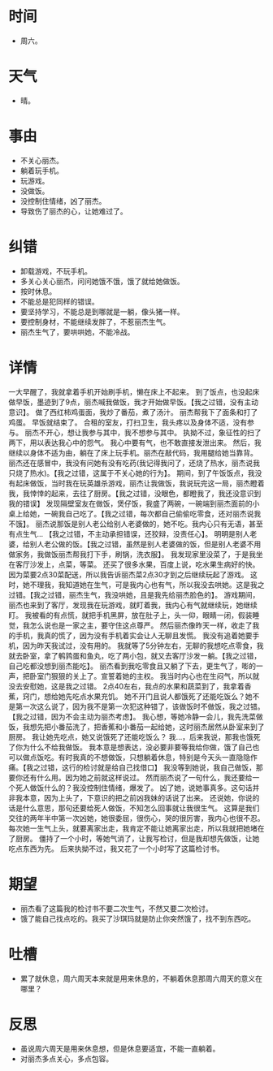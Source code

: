 # 时间
* 周六。

# 天气
* 晴。

# 事由
* 不关心丽杰。
* 躺着玩手机。
* 玩游戏。
* 没做饭。
* 没控制住情绪，凶了丽杰。
* 导致伤了丽杰的心，让她难过了。

# 纠错
* 卸载游戏，不玩手机。
* 多关心关心丽杰，问问她饿不饿，饿了就给她做饭。
* 按时休息。
* 不能总是犯同样的错误。
* 要坚持学习，不能总是到哪就是一躺，像头猪一样。
* 要控制身材，不能继续发胖了，不惹丽杰生气。
* 丽杰生气了，要哄哄她，不能冷战。

# 详情
一大早醒了，我就拿着手机开始刷手机，懒在床上不起来。
到了饭点，也没起床做早饭，墨迹到了9点，丽杰喊我做饭，我才开始做早饭。【我之过错，没有主动意识】。
做了西红柿鸡蛋面，我炒了番茄，煮了汤汁。
丽杰帮我下了面条和打了鸡蛋。
早饭就结束了。
合租的室友，打扫卫生，我头疼以及身体不适，没有参与。
丽杰不开心，想让我参与其中，我不想参与其中。
执拗不过，象征性的扫了两下，用以表达我心中的怨气。
我心中要有气，也不敢直接发泄出来。
然后，我继续以身体不适为由，躺在了床上玩手机。丽杰在敲代码，我用腿给她当靠背。
丽杰还在感冒中，我没有问她有没有吃药(我记得我问了，还烧了热水，丽杰说我只烧了热水)。【我之过错，这属于不关心她的行为】。
期间，到了午饭饭点，我没有起床做饭，当时我在玩英雄杀游戏，丽杰让我做饭，我说玩完这一局，丽杰瞪着我，我悻悻的起来，去往了厨房。【我之过错，没眼色，都瞪我了，我还没意识到我的错误】
发现隔壁室友在做饭，煲仔饭，我盛了两碗，一碗端到丽杰面前的小桌上给她，一碗我自己吃了。【我之过错，每次都自己偷偷吃零食，还对丽杰说我不饿】。
丽杰说那饭是别人老公给别人老婆做的，她不吃。我内心只有无语，甚至有点生气... 【我之过错，不主动承担错误，还狡辩，没责任心】。
明明是别人老婆，给别人老公做的饭。【我之过错，虽然是别人老婆做的饭，但是别人老婆不用做家务，我做饭丽杰帮我打下手，刷锅，洗衣服】。
我发现家里没菜了，于是我坐在客厅沙发上，点菜，等菜。
还买了很多水果，百度上说，吃水果生病好的快。
因为菜要2点30菜配送，所以我告诉丽杰菜2点30才到之后继续玩起了游戏。
这时，她不理我，我知道她在生气，可是我内心也有气，所以我没去哄她。这是我之过错。【我之过错，丽杰生气，我没哄她，且是我先给丽杰脸色的】。
游戏期间，丽杰也来到了客厅，发现我在玩游戏，就盯着我，我内心有气就继续玩，她继续盯。
我被看的有点慌，就把手机黑屏，放在肚子上，头一仰，眼睛一闭，假装睡觉，我怎么说也是一家之主，要守住这点尊严。
然后丽杰像昨天一样，收走了我的手机，我真的慌了，因为没有手机着实会让人无聊且发慌。
我没有追着她要手机，因为昨天我试过，没有用的。
我就等了5分钟左右，无聊的我想吃点零食，我就去卧室，拿了鹌鹑蛋和鱼丸，吃了两小包，就又去客厅沙发一躺。【我之过错，自己吃都没想到丽杰能吃】。
丽杰看到我吃零食且又躺了下去，更生气了，嘭的一声，把卧室门狠狠的关上了。宣誓着她的主权。
我当时内心也在生闷气，所以就没去安慰她，这是我之过错。
2点40左右，我点的水果和蔬菜到了，我拿着香蕉，窍门，想给她先吃点水果充饥。
她不开门且说人都饿死了还能吃饭么？她不是第一次这么说了，因为我不是第一次犯这种错了，该做饭时不做饭，我之过错。【我之过错，因为不会主动为丽杰考虑】。
我心想，等她冷静一会儿，我先洗菜做饭，我想先把小番茄洗了，把香蕉和小番茄一起给她，这时丽杰居然从卧室来到了厨房。
我让她先吃点，她又说饿死了还能吃饭么？
我...，后来我说，那我也饿死了你为什么不给我做饭。
我本意是想表达，没必要非要等我给你做，饿了自己也可以做点饭吃。有时我真的不想做饭，只想躺着休息，特别是今天头一直隐隐作痛。【我之过错，这行的检讨就是给自己找借口】
我没等到她说，我自己做饭，那要你还有什么用。因为她之前就这样说过。
然而丽杰说了一句什么，我还要给一个死人做饭什么的？我没控制住情绪，爆发了。
凶了她，说她事真多。这句话并非我本意，因为上头了，下意识的把之前凶我妹的话说了出来。
还说她，你说的话是什么意思，那句还要给死人做饭，不知怎么回事就让我很生气。
这算是我们交往的两年半中第一次凶她，她很委屈，很伤心，哭的很厉害，我内心也很不忍。
每次她一生气上头，就要离家出走，我肯定不能让她离家出走，所以我就把她堵在了厨房。
僵持了一个小时，等她气消了，让我写检讨，但是我却想先做饭，让她吃点东西为先。
后来执拗不过，我又花了一个小时写了这篇检讨书。

# 期望
* 丽杰看了这篇我的检讨书不要二次生气，不然又要二次检讨。
* 饿了能自己找点吃的。我买了沙琪玛就是防止你突然饿了，找不到东西吃。

# 吐槽
* 累了就休息，周六周天本来就是用来休息的，不躺着休息那周六周天的意义在哪里？

# 反思
* 虽说周六周天是用来休息想，但是休息要适宜，不能一直躺着。
* 对丽杰多点关心，多点包容。
